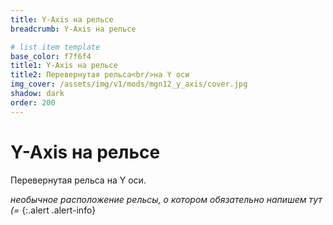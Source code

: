```yaml
---
title: Y-Axis на рельсе
breadcrumb: Y-Axis на рельсе

# list item template
base_color: f7f6f4
title1: Y-Axis на рельсе
title2: Перевернутая рельса<br/>на Y оси
img_cover: /assets/img/v1/mods/mgn12_y_axis/cover.jpg
shadow: dark
order: 200
---
```


# Y-Axis на рельсе
Перевернутая рельса на Y оси.

*необычное расположение рельсы, о котором обязательно напишем тут (=*
{:.alert .alert-info}